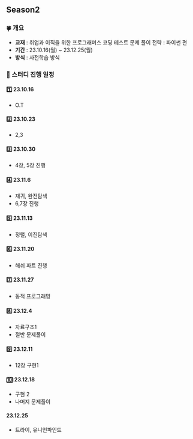## Season2
### 🍀 개요
- **교재** : 취업과 이직을 위한 프로그래머스 코딩 테스트 문제 풀이 전략 : 파이썬 편
- **기간** : 23.10.16(월) ~ 23.12.25(월)
- **방식** : 사전학습 방식


### 🎁 스터디 진행 일정
#### 1️⃣ 23.10.16
- O.T

#### 2️⃣ 23.10.23
- 2,3

#### 3️⃣ 23.10.30
- 4장, 5장 진행

#### 4️⃣ 23.11.6
- 재귀, 완전탐색
- 6,7장 진행

#### 5️⃣ 23.11.13
- 정렬, 이진탐색

#### 6️⃣ 23.11.20
- 해쉬 파트 진행

#### 7️⃣ 23.11.27
- 동적 프로그래밍

#### 8️⃣ 23.12.4
- 자료구조1
- 절반 문제풀이

#### 9️⃣ 23.12.11
- 12장 구현1

#### 🔟 23.12.18
- 구현 2
- 나머지 문제풀이

#### 23.12.25
- 트라이, 유니언파인드
